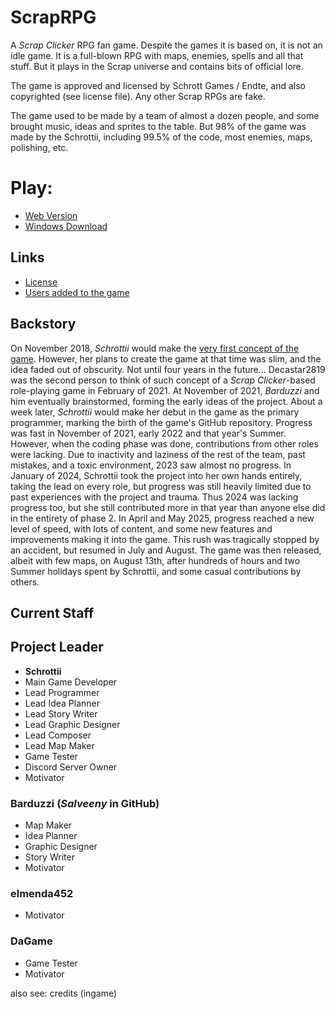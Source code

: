 ﻿# ScrapRPG
A *Scrap Clicker* RPG fan game. Despite the games it is based on, it is not an idle game. It is a full-blown RPG with maps, enemies, spells and all that stuff. But it plays in the Scrap universe and contains bits of official lore. 

The game is approved and licensed by Schrott Games / Endte, and also copyrighted (see license file). Any other Scrap RPGs are fake. 

The game used to be made by a team of almost a dozen people, and some brought music, ideas and sprites to the table. But 98% of the game was made by the Schrottii, including 99.5% of the code, most enemies, maps, polishing, etc.

# Play:
- [Web Version](https://schrottii.github.io/scraprpg/)
- [Windows Download](https://github.com/schrottii/scraprpg/releases/download/release/ScrapRPG.zip)

## Links
- [License](LICENSE.md)
- [Users added to the game](USERS.md)

## Backstory
On November 2018, *Schrottii* would make the [very first concept of the game](https://media.discordapp.net/attachments/905449922634080347/1000433408536739952/scraprpg.png?width=439&height=675). However, her plans to create the game at that time was slim, and the idea faded out of obscurity. Not until four years in the future...
Decastar2819 was the second person to think of such concept of a *Scrap Clicker*-based role-playing game in February of 2021. At November of 2021, *Barduzzi* and him eventually brainstormed, forming the early ideas of the project. About a week later, *Schrottii* would make her debut in the game as the primary programmer, marking the birth of the game's GitHub repository.
Progress was fast in November of 2021, early 2022 and that year's Summer. However, when the coding phase was done, contributions from other roles were lacking. Due to inactivity and laziness of the rest of the team, past mistakes, and a toxic environment, 2023 saw almost no progress. In January of 2024, Schrottii took the project into her own hands entirely, taking the lead on every role, but progress was still heavily limited due to past experiences with the project and trauma. Thus 2024 was lacking progress too, but she still contributed more in that year than anyone else did in the entirety of phase 2.
In April and May 2025, progress reached a new level of speed, with lots of content, and some new features and improvements making it into the game. This rush was tragically stopped by an accident, but resumed in July and August. The game was then released, albeit with few maps, on August 13th, after hundreds of hours and two Summer holidays spent by Schrottii, and some casual contributions by others.

## Current Staff
## Project Leader
- **Schrottii**
- Main Game Developer
- Lead Programmer
- Lead Idea Planner
- Lead Story Writer
- Lead Graphic Designer
- Lead Composer
- Lead Map Maker
- Game Tester
- Discord Server Owner
- Motivator

### Barduzzi (*Salveeny* in GitHub)
- Map Maker
- Idea Planner
- Graphic Designer
- Story Writer
- Motivator

### elmenda452
- Motivator

### DaGame
- Game Tester
- Motivator 

also see: credits (ingame)